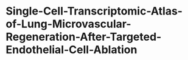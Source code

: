 # Single-Cell-Transcriptomic-Atlas-of-Lung-Microvascular-Regeneration-After-Targeted-Endothelial-Cell-Ablation

